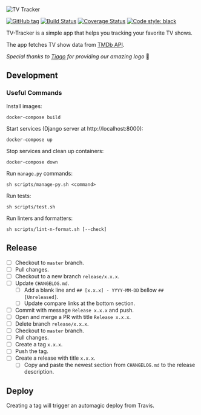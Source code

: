 ![TV Tracker](https://raw.githubusercontent.com/olivertso/tv-tracker/master/project/core/static/core/img/logo.png)

[![GitHub tag](https://img.shields.io/github/tag/olivertso/tv-tracker.svg)](https://github.com/olivertso/tv-tracker)
[![Build Status](https://travis-ci.org/olivertso/tv-tracker.svg?branch=master)](https://travis-ci.org/olivertso/tv-tracker)
[![Coverage Status](https://coveralls.io/repos/github/olivertso/tv-tracker/badge.svg?branch=master)](https://coveralls.io/github/olivertso/tv-tracker?branch=master)
[![Code style: black](https://img.shields.io/badge/code%20style-black-000000.svg)](https://github.com/ambv/black)

TV-Tracker is a simple app that helps you tracking your favorite TV shows.

The app fetches TV show data from [TMDb API][tmdb-api].

*Special thanks to [Tiago](https://github.com/tmazza) for providing our amazing logo* 🍺

## Development

### Useful Commands

Install images:
```
docker-compose build
```

Start services (Django server at http://localhost:8000):
```
docker-compose up
```

Stop services and clean up containers:
```
docker-compose down
```

Run `manage.py` commands:
```
sh scripts/manage-py.sh <command>
```

Run tests:
```
sh scripts/test.sh
```

Run linters and formatters:
```
sh scripts/lint-n-format.sh [--check]
```

## Release

- [ ] Checkout to `master` branch.
- [ ] Pull changes.
- [ ] Checkout to a new branch `release/x.x.x`.
- [ ] Update `CHANGELOG.md`.
  - [ ] Add a blank line and `## [x.x.x] - YYYY-MM-DD` bellow `## [Unreleased]`.
  - [ ] Update compare links at the bottom section.
- [ ] Commit with message `Release x.x.x` and push.
- [ ] Open and merge a PR with title `Release x.x.x`.
- [ ] Delete branch `release/x.x.x`.
- [ ] Checkout to `master` branch.
- [ ] Pull changes.
- [ ] Create a tag `x.x.x`.
- [ ] Push the tag.
- [ ] Create a release with title `x.x.x`.
  - [ ] Copy and paste the newest section from `CHANGELOG.md` to the release description.

## Deploy

Creating a tag will trigger an automagic deploy from Travis.

[tmdb-api]: https://developers.themoviedb.org/3
